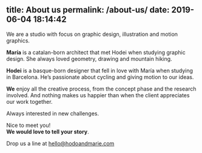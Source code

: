 title: About us
permalink: /about-us/
date: 2019-06-04 18:14:42
---
We are a studio with focus on graphic design, illustration and motion graphics.

**María** is a catalan-born architect that met Hodei when studying graphic design. She always loved geometry, drawing and mountain hiking.

**Hodei** is a basque-born designer that fell in love with María when studying in Barcelona. He’s passionate about cycling and giving motion to our ideas.

**We** enjoy all the creative process, from the concept phase and the research involved. And nothing makes us happier than when the client appreciates our work together.

Always interested in new challenges.

Nice to meet you!<br>**We would love to tell your story**.

Drop us a line at hello@hodoandmarie.com
